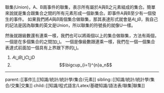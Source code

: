 聯集(Union)，A、B兩事件的聯集，表示所有屬於A與B之元素組成的集合。簡單來說就是集合跟集合之間的所有元素形成一個新集合。即事件A與B至少有一個發生的事件。
如果我們將$A$與$B$兩個集合做聯集，那其表達形式就會是$A\bigcup B$，我自己的記法是因為聯集的英文是Union，所以聯集的符號長的就像U一樣。

然後就跟級數還有連乘一樣，我們也可以將兩個以上的集合做聯集，方法有兩個，一個是在多個集合的之間加$\bigcup$。 一個是像級數跟連乘一樣，我們在一個一個集合表達式前面加一個具有上界跟下界的$\bigcup$。

1. $A\bigcup B\bigcup C\bigcup D$
2. $$\bigcup_{i=1}^{n}a_n$$
- - -
parent::[[事件]],[[知識/統計/統計學/集合/元素]]
sibling::[[知識/統計/統計學/集合/交集|交集]]
child::[[知識/程式語言/Latex/基礎知識/語法表/聯集|聯集]]